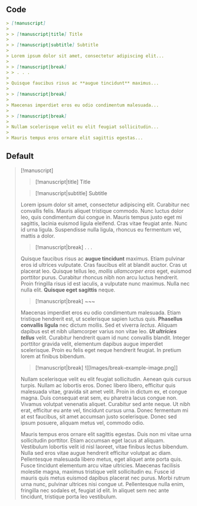 ## Code

```md
> [!manuscript]
>
> > [!manuscript|title] Title
>
> > [!manuscript|subtitle] Subtitle
>
> Lorem ipsum dolor sit amet, consectetur adipiscing elit...
>
> > [!manuscript|break]
> > . . .
>
> Quisque faucibus risus ac **augue tincidunt** maximus...
>
> > [!manuscript|break]
>
> Maecenas imperdiet eros eu odio condimentum malesuada...
>
> > [!manuscript|break]
>
> Nullam scelerisque velit eu elit feugiat sollicitudin...
>
> Mauris tempus eros ornare elit sagittis egestas...
```

## Default

> [!manuscript]
>
> > [!manuscript|title] Title
>
> > [!manuscript|subtitle] Subtitle
>
> Lorem ipsum dolor sit amet, consectetur adipiscing elit. Curabitur nec convallis felis. Mauris aliquet tristique commodo. Nunc luctus dolor leo, quis condimentum dui congue in. Mauris tempus justo eget mi sagittis, lacinia euismod ligula eleifend. Cras vitae feugiat ante. Nunc id urna ligula. Suspendisse nulla ligula, rhoncus eu fermentum vel, mattis a dolor.
>
> > [!manuscript|break]
> > . . .
>
> Quisque faucibus risus ac **augue tincidunt** maximus. Etiam pulvinar eros id ultrices vulputate. Cras faucibus elit at blandit auctor. Cras ut placerat leo. Quisque tellus leo, _mollis ullamcorper eros_ eget, euismod porttitor purus. Curabitur rhoncus nibh non arcu luctus hendrerit. Proin fringilla risus id est iaculis, a vulputate nunc maximus. Nulla nec nulla elit. **Quisque eget sagittis** neque.
>
> > [!manuscript|break] ~~~
>
> Maecenas imperdiet eros eu odio condimentum malesuada. Etiam tristique hendrerit est, ut scelerisque sapien luctus quis. **Phasellus convallis ligula** nec dictum mollis. Sed et viverra _lectus_. Aliquam dapibus est et nibh ullamcorper varius non vitae leo. **_Ut ultricies tellus_** velit. Curabitur hendrerit quam id nunc convallis blandit. Integer porttitor gravida velit, elementum dapibus augue imperdiet scelerisque. Proin eu felis eget neque hendrerit feugiat. In pretium lorem at finibus bibendum.
>
> > [!manuscript|break] ![[Images/break-example-image.png]]
>
> Nullam scelerisque velit eu elit feugiat sollicitudin. Aenean quis cursus turpis. Nullam ac lobortis eros. Donec libero libero, efficitur quis malesuada vitae, gravida sit amet velit. Proin in dictum ex, et congue magna. Duis consequat erat sem, eu pharetra lacus congue non. Vivamus volutpat venenatis aliquet. Curabitur sed ante neque. Ut nibh erat, efficitur eu ante vel, tincidunt cursus urna. Donec fermentum mi at est faucibus, sit amet accumsan justo scelerisque. Donec sed ipsum posuere, aliquam metus vel, commodo odio.
>
> Mauris tempus eros ornare elit sagittis egestas. Duis non mi vitae urna sollicitudin porttitor. Etiam accumsan eget lacus at aliquam. Vestibulum lobortis velit id nisl laoreet, vitae finibus lectus bibendum. Nulla sed eros vitae augue hendrerit efficitur volutpat ac diam. Pellentesque malesuada libero metus, eget aliquet ante porta quis. Fusce tincidunt elementum arcu vitae ultricies. Maecenas facilisis molestie magna, maximus tristique velit sollicitudin eu. Fusce id mauris quis metus euismod dapibus placerat nec purus. Morbi rutrum urna nunc, pulvinar ultrices nisi congue ut. Pellentesque nulla enim, fringilla nec sodales et, feugiat id elit. In aliquet sem nec ante tincidunt, tristique porta leo vestibulum.
